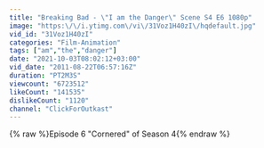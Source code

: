 ```yaml
---
title: "Breaking Bad - \"I am the Danger\" Scene S4 E6 1080p"
image: "https:\/\/i.ytimg.com\/vi\/31Voz1H40zI\/hqdefault.jpg"
vid_id: "31Voz1H40zI"
categories: "Film-Animation"
tags: ["am","the","danger"]
date: "2021-10-03T08:02:12+03:00"
vid_date: "2011-08-22T06:57:16Z"
duration: "PT2M3S"
viewcount: "6723512"
likeCount: "141535"
dislikeCount: "1120"
channel: "ClickForOutkast"
---
```

{% raw %}Episode 6 &quot;Cornered&quot; of Season 4{% endraw %}
